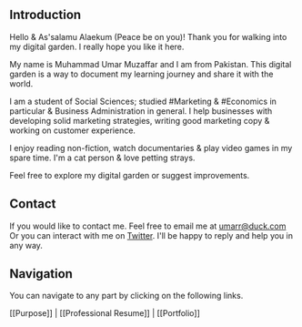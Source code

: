 ## Introduction

Hello & As'salamu Alaekum (Peace be on you)! Thank you for walking into my digital garden. I really hope you like it here.

My name is Muhammad Umar Muzaffar and I am from Pakistan. This digital garden is a way to document my learning journey and share it with the world.

I am a student of Social Sciences; studied #Marketing & #Economics in particular & Business Administration in general. I help businesses with developing solid marketing strategies, writing good marketing copy & working on customer experience.

I enjoy reading non-fiction, watch documentaries & play video games in my spare time. I'm a cat person & love petting strays.

Feel free to explore my digital garden or suggest improvements.

## Contact
If you would like to contact me. Feel free to email me at umarr@duck.com
Or you can interact with me on [Twitter](https://twitter.com/MUmarMuzaffar).
I'll be happy to reply and help you in any way.

## Navigation
You can navigate to any part by clicking on the following links.

[[Purpose]] |  [[Professional Resume]] | [[Portfolio]]
